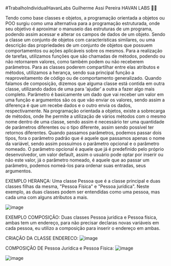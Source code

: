 #TrabalhoIndividualHavanLabs
Guilherme Assi Pereira 
HAVAN LABS 🚀🚀


Tendo como base classes e objetos, a programação orientada a objetos ou POO surgiu como uma alternativa para a programação estruturada, onde seu objetivo é aproximar o manuseio das estruturas de um programa, podendo assim acessar e alterar os campos de dados de um objeto. Sendo a classe um conjunto de objetos com características similares, ou uma descrição das propriedades de um conjunto de objetos que possuem comportamentos ou ações aplicáveis sobre os mesmos. Para a realização de tarefas, utilizamos funções que são chamadas de métodos, podendo ou não retornarem valores, como também podem ou não receberem parâmetros. Para as classes poderem compartilhar entre elas atributos e métodos, utilizamos a herança, sendo sua principal função a reaproveitamento de código ou de comportamento generalizado. Quando falamos de composição, dizemos que alguma classe está contida em outra classe, utilizando dados de uma para ‘ajudar’ a outra a fazer algo mais completo. Parâmetro é basicamente um dado que vai receber um valor em uma função e argumentos são os que vão enviar os valores, sendo assim a diferença é que um recebe dados e o outro envia os dados, respectivamente. Na programação orientada a objetos, existe a sobrecarga de métodos, onde lhe permite a utilização de vários métodos com o mesmo nome dentro de uma classe, sendo assim é necessário ter uma quantidade de parâmetros diferentes ou o tipo diferente, assim sendo possível ter retornos diferentes. Quando passamos parâmetros, podemos passar dois tipos, fora o parâmetro padrão que é aquele que passamos apenas o nome da variável, sendo assim possuímos o parâmetro opcional e o parâmetro nomeado. O parâmetro opcional é aquele que já é predefinido pelo próprio desenvolvedor, um valor default, assim o usuário pode optar por inserir ou não este valor, já o parâmetro nomeado, é aquele que ao passar um parâmetro, podemos nomeá-los para ordenar suas entradas, seus argumentos. 

EXEMPLO HERANÇA:
Uma classe Pessoa que é a classe principal e duas classes filhas da mesma, "Pessoa Física" e "Pessoa jurídica". Neste exemplo, as duas classes podem ser entendidas como uma pessoa, mas cada uma com alguns atributos a mais.

![image](https://user-images.githubusercontent.com/68344454/125993594-8d56a759-1614-45ba-a21e-1629ec229bea.png)

EXEMPLO COMPOSIÇÃO:
Duas classes Pessoa jurídica e Pessoa física, ambas tem um endereço, para não precisar declaras novas variáveis em cada pessoa, eu utilizo a composição para inserir o endereço em ambas.

CRIAÇÃO DA CLASSE ENDERECO:
![image](https://user-images.githubusercontent.com/68344454/125993958-a057301e-f652-4e77-b426-2d280a51565c.png)

COMPOSIÇÃO DE Pessoa Jurídica e Pessoa Física:
![image](https://user-images.githubusercontent.com/68344454/125994095-f673c2be-ee5e-48f1-8274-2fdbda37cb03.png)

![image](https://user-images.githubusercontent.com/68344454/125994212-e0803acd-b264-4886-9031-e103c271c603.png)




